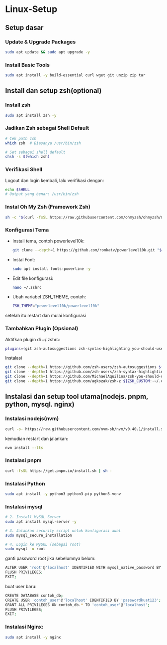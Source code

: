 # Linux-Setup

## Setup dasar
### Update & Upgrade Packages
```bash
sudo apt update && sudo apt upgrade -y
```
### Install Basic Tools
```bash
sudo apt install -y build-essential curl wget git unzip zip tar
```

## Install dan setup zsh(optional)

### Install zsh
```bash
sudo apt install zsh -y
```

### Jadikan Zsh sebagai Shell Default
```bash
# Cek path zsh
which zsh  # Biasanya /usr/bin/zsh

# Set sebagai shell default
chsh -s $(which zsh)
```

### Verifikasi Shell
Logout dan login kembali, lalu verifikasi dengan:
```bash
echo $SHELL
# Output yang benar: /usr/bin/zsh
```

### Instal Oh My Zsh (Framework Zsh)
```bash
sh -c "$(curl -fsSL https://raw.githubusercontent.com/ohmyzsh/ohmyzsh/master/tools/install.sh)"
```

### Konfigurasi Tema
- Install tema, contoh powerlevel10k:
  ```bash
  git clone --depth=1 https://github.com/romkatv/powerlevel10k.git "${ZSH_CUSTOM:-$HOME/.oh-my-zsh/custom}/themes/powerlevel10k"
  ```
- Instal Font:
  ```bash
  sudo apt install fonts-powerline -y
  ```
- Edit file konfigurasi:
  ```bash
  nano ~/.zshrc
  ```
- Ubah variabel ZSH_THEME, contoh:
  ```bash
  ZSH_THEME="powerlevel10k/powerlevel10k"
  ```
setelah itu restart dan mulai konfigurasi

### Tambahkan Plugin (Opsional)
Aktifkan plugin di ~/.zshrc:
```bash
plugins=(git zsh-autosuggestions zsh-syntax-highlighting you-should-use z)
```
Instalasi
```bash
git clone --depth=1 https://github.com/zsh-users/zsh-autosuggestions ${ZSH_CUSTOM:-~/.oh-my-zsh/custom}/plugins/zsh-autosuggestions
git clone --depth=1 https://github.com/zsh-users/zsh-syntax-highlighting.git ${ZSH_CUSTOM:-~/.oh-my-zsh/custom}/plugins/zsh-syntax-highlighting
git clone --depth=1 https://github.com/MichaelAquilina/zsh-you-should-use.git ${ZSH_CUSTOM:-~/.oh-my-zsh/custom}/plugins/you-should-use
git clone --depth=1 https://github.com/agkozak/zsh-z ${ZSH_CUSTOM:-~/.oh-my-zsh/custom}/plugins/zsh-z
```

## Instalasi dan setup tool utama(nodejs. pnpm, python, mysql. nginx)
### Instalasi nodejs(nvm)
```bash
curl -o- https://raw.githubusercontent.com/nvm-sh/nvm/v0.40.1/install.sh | bash
```
kemudian restart dan jalankan:
```bash
nvm install --lts
```

### Instalasi pnpm
```bash
curl -fsSL https://get.pnpm.io/install.sh | sh -
```

### Instalasi Python
```bash
sudo apt install -y python3 python3-pip python3-venv
```

### Instalasi mysql
```bash
# 2. Install MySQL Server
sudo apt install mysql-server -y

# 3. Jalankan security script untuk konfigurasi awal
sudo mysql_secure_installation

# 4. Login ke MySQL (sebagai root)
sudo mysql -u root
```

ganti password root jika sebelumnya belum:
```bash
ALTER USER 'root'@'localhost' IDENTIFIED WITH mysql_native_password BY 'password-kuat123';
FLUSH PRIVILEGES;
EXIT;
```

buat user baru:
```bash
CREATE DATABASE contoh_db;
CREATE USER 'contoh_user'@'localhost' IDENTIFIED BY 'passwordkuat123';
GRANT ALL PRIVILEGES ON contoh_db.* TO 'contoh_user'@'localhost';
FLUSH PRIVILEGES;
EXIT;
```

### Instalasi Nginx:
```bash
sudo apt install -y nginx
```
